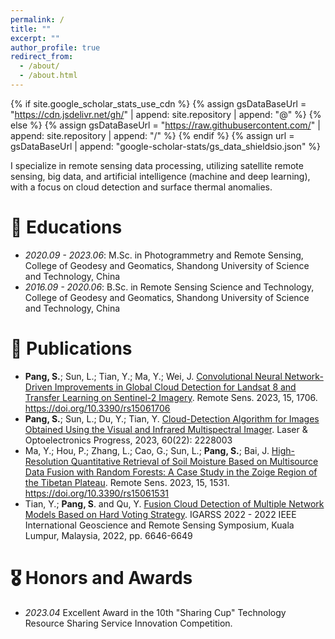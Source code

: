 ```yaml
---
permalink: /
title: ""
excerpt: ""
author_profile: true
redirect_from: 
  - /about/
  - /about.html
---
```


{% if site.google_scholar_stats_use_cdn %}
{% assign gsDataBaseUrl = "https://cdn.jsdelivr.net/gh/" | append: site.repository | append: "@" %}
{% else %}
{% assign gsDataBaseUrl = "https://raw.githubusercontent.com/" | append: site.repository | append: "/" %}
{% endif %}
{% assign url = gsDataBaseUrl | append: "google-scholar-stats/gs_data_shieldsio.json" %}

<span class='anchor' id='about-me'></span>

I specialize in remote sensing data processing, utilizing satellite remote sensing, big data, and artificial intelligence (machine and deep learning), with a focus on cloud detection and surface thermal anomalies. 


# 📖 Educations
- *2020.09 - 2023.06*: M.Sc. in Photogrammetry and Remote Sensing, College of Geodesy and Geomatics, Shandong University of Science and Technology, China
- *2016.09 - 2020.06*: B.Sc. in Remote Sensing Science and Technology, College of Geodesy and Geomatics, Shandong University of Science and Technology, China

# 📝 Publications 

-  **Pang, S.**; Sun, L.; Tian, Y.; Ma, Y.; Wei, J. [Convolutional Neural Network-Driven Improvements in Global Cloud Detection for Landsat 8 and Transfer Learning on Sentinel-2 Imagery](https://www.mdpi.com/2072-4292/15/6/1706). Remote Sens. 2023, 15, 1706. https://doi.org/10.3390/rs15061706
-  **Pang, S.**; Sun, L.; Du, Y.; Tian, Y. [Cloud-Detection Algorithm for Images Obtained Using the Visual and Infrared Multispectral Imager](https://www.opticsjournal.net/Articles/OJde0a253a931be274/FullText). Laser & Optoelectronics Progress, 2023, 60(22): 2228003
-  Ma, Y.; Hou, P.; Zhang, L.; Cao, G.; Sun, L.; **Pang, S.**; Bai, J. [High-Resolution Quantitative Retrieval of Soil Moisture Based on Multisource Data Fusion with Random Forests: A Case Study in the Zoige Region of the Tibetan Plateau](https://www.mdpi.com/2072-4292/15/6/1531). Remote Sens. 2023, 15, 1531. https://doi.org/10.3390/rs15061531
- Tian, Y.; **Pang, S**. and Qu, Y. [Fusion Cloud Detection of Multiple Network Models Based on Hard Voting Strategy](https://ieeexplore.ieee.org/document/9883485). IGARSS 2022 - 2022 IEEE International Geoscience and Remote Sensing Symposium, Kuala Lumpur, Malaysia, 2022, pp. 6646-6649

# 🎖 Honors and Awards
- *2023.04* Excellent Award in the 10th "Sharing Cup" Technology Resource Sharing Service Innovation Competition. 


